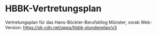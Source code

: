 # HBBK-Vertretungsplan
Vertretungsplan für das Hans-Böckler-Berufskllog Münster, vorab Web-Version: https://sk-cdn.net/apps/hbbk-stundenplan/v3
